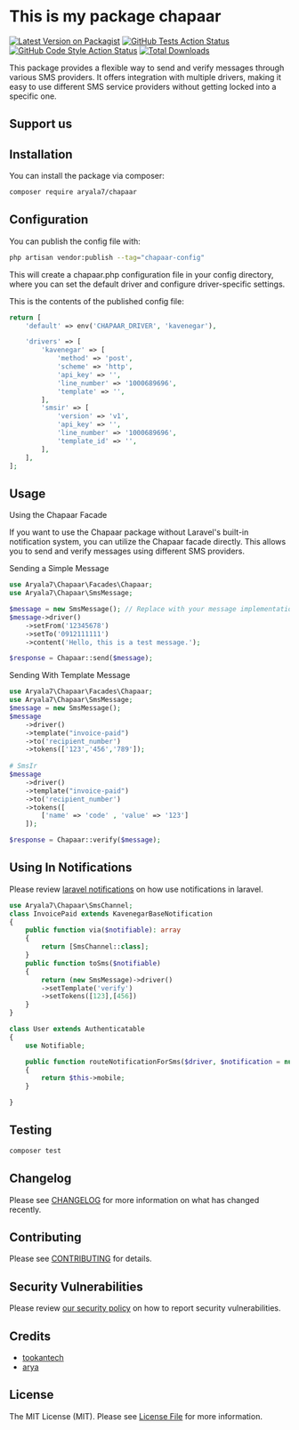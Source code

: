 # This is my package chapaar

[![Latest Version on Packagist](https://img.shields.io/packagist/v/aryala7/chapaar.svg?style=flat-square)](https://packagist.org/packages/aryala7/chapaar)
[![GitHub Tests Action Status](https://img.shields.io/github/actions/workflow/status/aryala7/chapaar/run-tests.yml?branch=main&label=tests&style=flat-square)](https://github.com/aryala7/chapaar/actions?query=workflow%3Arun-tests+branch%3Amain)
[![GitHub Code Style Action Status](https://img.shields.io/github/actions/workflow/status/aryala7/chapaar/fix-php-code-style-issues.yml?branch=main&label=code%20style&style=flat-square)](https://github.com/aryala7/chapaar/actions?query=workflow%3A"Fix+PHP+code+style+issues"+branch%3Amain)
[![Total Downloads](https://img.shields.io/packagist/dt/aryala7/chapaar.svg?style=flat-square)](https://packagist.org/packages/aryala7/chapaar)

This package provides a flexible way to send and verify messages through various SMS providers. It offers integration with multiple drivers, making it easy to use different SMS service providers without getting locked into a specific one.

## Support us


## Installation

You can install the package via composer:

```bash
composer require aryala7/chapaar
```


## Configuration

You can publish the config file with:

```bash
php artisan vendor:publish --tag="chapaar-config"
```
This will create a chapaar.php configuration file in your config directory, where you can set the default driver and configure driver-specific settings.

This is the contents of the published config file:
```php
return [
    'default' => env('CHAPAAR_DRIVER', 'kavenegar'),

    'drivers' => [
        'kavenegar' => [
            'method' => 'post',
            'scheme' => 'http',
            'api_key' => '',
            'line_number' => '1000689696',
            'template' => '',
        ],
        'smsir' => [
            'version' => 'v1',
            'api_key' => '',
            'line_number' => '1000689696',
            'template_id' => '',
        ],
    ],
];

```

## Usage
Using the Chapaar Facade

If you want to use the Chapaar package without Laravel's built-in notification system, you can utilize the Chapaar facade directly. This allows you to send and verify messages using different SMS providers.

Sending a Simple Message
```php
use Aryala7\Chapaar\Facades\Chapaar;
use Aryala7\Chapaar\SmsMessage;

$message = new SmsMessage(); // Replace with your message implementation
$message->driver()
    ->setFrom('12345678')
    ->setTo('0912111111')
    ->content('Hello, this is a test message.');

$response = Chapaar::send($message);

```

Sending With Template Message
```php
use Aryala7\Chapaar\Facades\Chapaar;
use Aryala7\Chapaar\SmsMessage;
$message = new SmsMessage();
$message
    ->driver()
    ->template("invoice-paid")
    ->to('recipient_number')
    ->tokens(['123','456','789']);
    
# SmsIr
$message
    ->driver()
    ->template("invoice-paid")
    ->to('recipient_number')
    ->tokens([
        ['name' => 'code' , 'value' => '123']
    ]);

$response = Chapaar::verify($message);

```
## Using In Notifications
Please review [laravel notifications](https://laravel.com/docs/10.x/notifications) on how use notifications in laravel.

```php
use Aryala7\Chapaar\SmsChannel;
class InvoicePaid extends KavenegarBaseNotification
{
    public function via($notifiable): array
    {
        return [SmsChannel::class];
    }
    public function toSms($notifiable)
    {
        return (new SmsMessage)->driver()
        ->setTemplate('verify')
        ->setTokens([123],[456])
    }
}

class User extends Authenticatable
{
    use Notifiable;

    public function routeNotificationForSms($driver, $notification = null)
    {
        return $this->mobile;
    }

}
``` 

## Testing

```bash
composer test
```

## Changelog

Please see [CHANGELOG](CHANGELOG.md) for more information on what has changed recently.

## Contributing

Please see [CONTRIBUTING](CONTRIBUTING.md) for details.

## Security Vulnerabilities

Please review [our security policy](../../security/policy) on how to report security vulnerabilities.

## Credits
- [tookantech](https://github.com/TookanTech)
- [arya](https://github.com/aryala7)

## License

The MIT License (MIT). Please see [License File](LICENSE.md) for more information.
